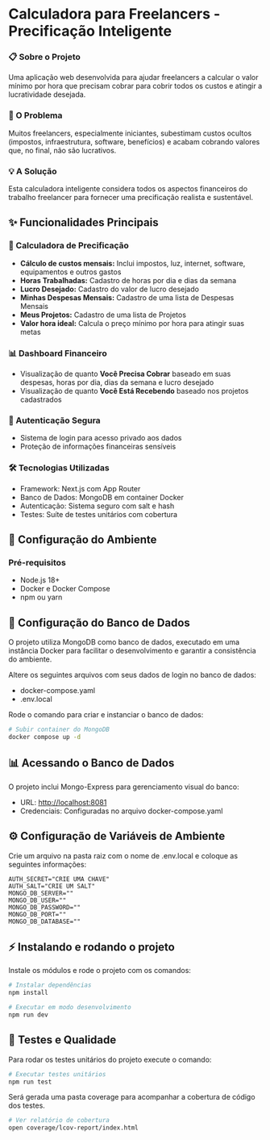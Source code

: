 # Calculadora para Freelancers - Precificação Inteligente
### 📋 Sobre o Projeto
Uma aplicação web desenvolvida para ajudar freelancers a calcular o valor mínimo por hora que precisam cobrar para cobrir todos os custos e atingir a lucratividade desejada.

### 🎯 O Problema
Muitos freelancers, especialmente iniciantes, subestimam custos ocultos (impostos, infraestrutura, software, benefícios) e acabam cobrando valores que, no final, não são lucrativos.

### 💡 A Solução
Esta calculadora inteligente considera todos os aspectos financeiros do trabalho freelancer para fornecer uma precificação realista e sustentável.

## ✨ Funcionalidades Principais
### 🧮 Calculadora de Precificação
- **Cálculo de custos mensais:** Inclui impostos, luz, internet, software, equipamentos e outros gastos
- **Horas Trabalhadas:** Cadastro de horas por dia e dias da semana
- **Lucro Desejado:** Cadastro do valor de lucro desejado
- **Minhas Despesas Mensais:** Cadastro de uma lista de Despesas Mensais
- **Meus Projetos:** Cadastro de uma lista de Projetos
- **Valor hora ideal:** Calcula o preço mínimo por hora para atingir suas metas

### 📊 Dashboard Financeiro
- Visualização de quanto **Você Precisa Cobrar** baseado em suas despesas, horas por dia, dias da semana e lucro desejado
- Visualização de quanto **Você Está Recebendo** baseado nos projetos cadastrados

### 🔐 Autenticação Segura
- Sistema de login para acesso privado aos dados
- Proteção de informações financeiras sensíveis

### 🛠️ Tecnologias Utilizadas
- Framework: Next.js com App Router
- Banco de Dados: MongoDB em container Docker
- Autenticação: Sistema seguro com salt e hash
- Testes: Suíte de testes unitários com cobertura

## 🚀 Configuração do Ambiente
### Pré-requisitos
- Node.js 18+
- Docker e Docker Compose
- npm ou yarn

## 💾 Configuração do Banco de Dados

O projeto utiliza MongoDB como banco de dados, executado em uma instância Docker para facilitar o desenvolvimento e garantir a consistência do ambiente.

Altere os seguintes arquivos com seus dados de login no banco de dados:

- docker-compose.yaml
- .env.local

Rode o comando para criar e instanciar o banco de dados: 

```bash
# Subir container do MongoDB
docker compose up -d
```

## 📊 Acessando o Banco de Dados

O projeto inclui Mongo-Express para gerenciamento visual do banco:
- URL: [http://localhost:8081](http://localhost:8081)
- Credenciais: Configuradas no arquivo docker-compose.yaml

## ⚙️ Configuração de Variáveis de Ambiente

Crie um arquivo na pasta raiz com o nome de .env.local e coloque as seguintes informações:

```env
AUTH_SECRET="CRIE UMA CHAVE"
AUTH_SALT="CRIE UM SALT"
MONGO_DB_SERVER=""
MONGO_DB_USER=""
MONGO_DB_PASSWORD=""
MONGO_DB_PORT=""
MONGO_DB_DATABASE=""
```

## ⚡ Instalando e rodando o projeto

Instale os módulos e rode o projeto com os comandos:

```bash
# Instalar dependências
npm install

# Executar em modo desenvolvimento
npm run dev
```

## 🧪 Testes e Qualidade

Para rodar os testes unitários do projeto execute o comando:

```bash
# Executar testes unitários
npm run test
```

Será gerada uma pasta coverage para acompanhar a cobertura de código dos testes. 

```bash
# Ver relatório de cobertura
open coverage/lcov-report/index.html
```

